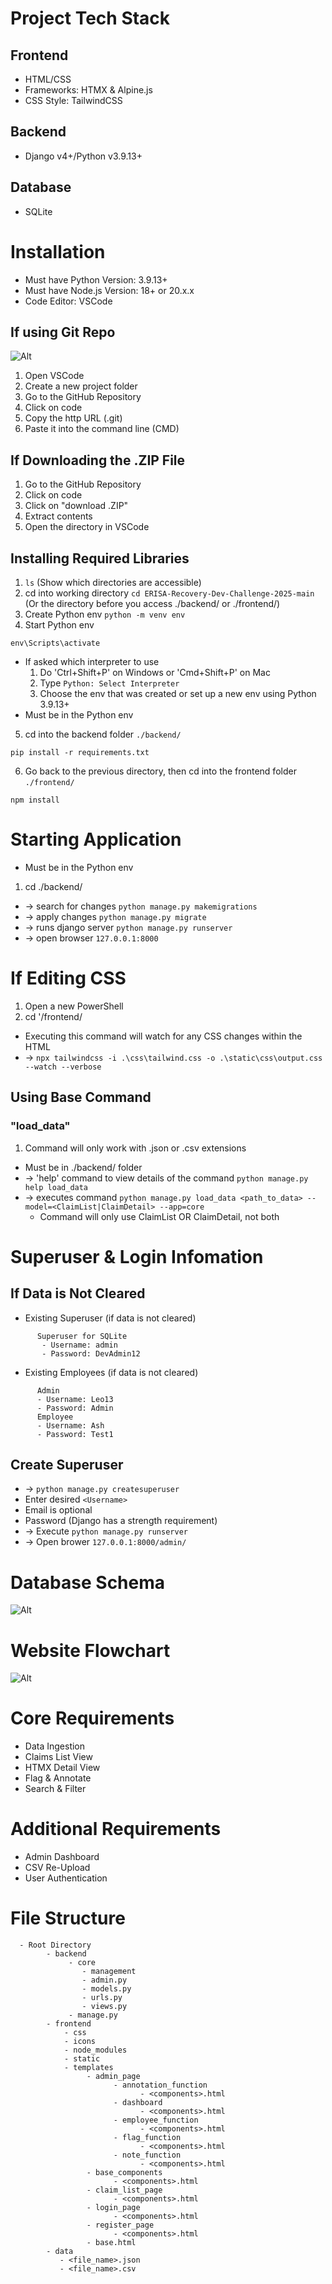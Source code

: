 # Project Tech Stack

## Frontend
  * HTML/CSS
  * Frameworks: HTMX & Alpine.js
  * CSS Style: TailwindCSS
## Backend
  * Django v4+/Python v3.9.13+
## Database
  * SQLite

# Installation
  * Must have Python Version: 3.9.13+
  * Must have Node.js Version: 18+ or 20.x.x
  * Code Editor: VSCode
  ## If using Git Repo
   ![Alt](images/Clone_Repo.png)
   1. Open VSCode
   2. Create a new project folder
   3. Go to the GitHub Repository
   4. Click on code
   5. Copy the http URL (<repoURL>.git)
   6. Paste it into the command line (CMD)
  ## If Downloading the .ZIP File
   1. Go to the GitHub Repository
   2. Click on code
   3. Click on "download .ZIP"
   4. Extract contents
   5. Open the directory in VSCode
  ## Installing Required Libraries
  1. ```ls``` (Show which directories are accessible)
  2. cd into working directory ```cd ERISA-Recovery-Dev-Challenge-2025-main``` (Or the directory before you access ./backend/ or ./frontend/)
  3. Create Python env ```python -m venv env```
  4. Start Python env   
  ```
  env\Scripts\activate
  ```
  * If asked which interpreter to use
    1. Do 'Ctrl+Shift+P' on Windows or 'Cmd+Shift+P' on Mac
    2. Type ```Python: Select Interpreter```
    3. Choose the env that was created or set up a new env using Python 3.9.13+
  * Must be in the Python env
  5. cd into the backend folder ```./backend/```
  ```
  pip install -r requirements.txt
  ```
  6. Go back to the previous directory, then cd into the frontend folder ```./frontend/```
  ```
  npm install
  ```
  # Starting Application
  * Must be in the Python env
  1. cd ./backend/
  * -> search for changes ```python manage.py makemigrations```
  * -> apply changes ```python manage.py migrate```
  * -> runs django server ```python manage.py runserver```
  * -> open browser ```127.0.0.1:8000```

  # If Editing CSS
  1. Open a new PowerShell
  2. cd '/frontend/
  * Executing this command will watch for any CSS changes within the HTML
  * -> ```npx tailwindcss -i .\css\tailwind.css -o .\static\css\output.css --watch --verbose```

  ## Using Base Command
  ### "load_data"
  1. Command will only work with .json or .csv extensions
  * Must be in ./backend/ folder
  * -> 'help' command to view details of the command ```python manage.py help load_data```
  * -> executes command ```python manage.py load_data <path_to_data> --model=<ClaimList|ClaimDetail> --app=core```
    - Command will only use ClaimList OR ClaimDetail, not both
  # Superuser & Login Infomation
  ## If Data is Not Cleared
   * Existing Superuser (if data is not cleared)
```
      Superuser for SQLite
       - Username: admin
       - Password: DevAdmin12
```
   * Existing Employees (if data is not cleared)

```
      Admin
      - Username: Leo13
      - Password: Admin
      Employee
      - Username: Ash
      - Password: Test1
```
  
   ## Create Superuser
   * -> ```python manage.py createsuperuser```
   * Enter desired ```<Username>```
   * Email is optional
   * Password (Django has a strength requirement)
   * -> Execute ```python manage.py runserver```
   * -> Open brower ```127.0.0.1:8000/admin/```
# Database Schema
![Alt](images/Database_Schema.png)
# Website Flowchart
![Alt](images/Website_Flowchart.png)

# Core Requirements

 * Data Ingestion
 * Claims List View
 * HTMX Detail View
 * Flag & Annotate
 * Search & Filter

# Additional Requirements

 * Admin Dashboard
 * CSV Re-Upload
 * User Authentication

# File Structure
```
  - Root Directory
        - backend
             - core
                - management
                - admin.py
                - models.py
                - urls.py
                - views.py
             - manage.py
        - frontend
            - css
            - icons
            - node_modules
            - static
            - templates
                 - admin_page
                       - annotation_function
                             - <components>.html
                       - dashboard
                             - <components>.html
                       - employee_function
                             - <components>.html
                       - flag_function
                             - <components>.html
                       - note_function
                             - <components>.html
                 - base_components
                       - <components>.html
                 - claim_list_page
                       - <components>.html
                 - login_page
                       - <components>.html
                 - register_page
                       - <components>.html
                 - base.html
        - data
           - <file_name>.json
           - <file_name>.csv
```
